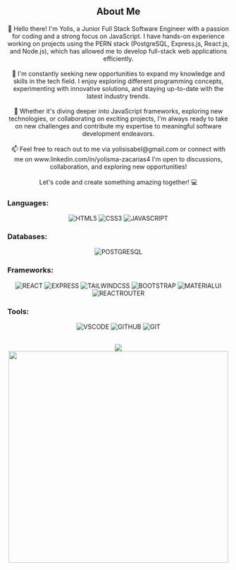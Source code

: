 ## <div align="center">About Me<div>
<div align="center">
👋 Hello there! I'm Yolis, a Junior Full Stack Software Engineer with a passion for coding and a strong focus on JavaScript. I have hands-on experience working on projects using the PERN stack (PostgreSQL, Express.js, React.js, and Node.js), which has allowed me to develop full-stack web applications efficiently.
</div>
  </br>
  <div align="center">
🚀 I'm constantly seeking new opportunities to expand my knowledge and skills in the tech field. I enjoy exploring different programming concepts, experimenting with innovative solutions, and staying up-to-date with the latest industry trends.
  </div>
  </br>
<div align="center">
🌱 Whether it's diving deeper into JavaScript frameworks, exploring new technologies, or collaborating on exciting projects, I'm always ready to take on new challenges and contribute my expertise to meaningful software development endeavors.
  </div>
  </br>
<div align='center'>
📫 Feel free to reach out to me via yolisisabel@gmail.com or connect with me on www.linkedin.com/in/yolisma-zacarias4
I'm open to discussions, collaboration, and exploring new opportunities!
</div>
</br>
<div align='center'>
Let's code and create something amazing together! 💻
  </div>

### Languages: 
<div align="center">
  
![HTML5](https://img.shields.io/badge/HTML-239120?style=for-the-badge&logo=html5&logoColor=white)
![CSS3](https://img.shields.io/badge/CSS3-B11F05?style=for-the-badge&logo=CSS3&logoColor=white)
![JAVASCRIPT](https://img.shields.io/badge/JAVASCRIPT-E4DA02?style=for-the-badge&logo=JAVASCRIPT&logoColor=white)

</div>

### Databases:
<div align="center">

![POSTGRESQL](https://img.shields.io/badge/PostgreSQL-316192?style=for-the-badge&logo=postgresql&logoColor=white)
  
</div>

### Frameworks:
<div align="center">

![REACT](https://img.shields.io/badge/REACT-3359FF?style=for-the-badge&logo=REACT&logoColor=white)
![EXPRESS](https://img.shields.io/badge/Express.js-404D59?style=for-the-badge)
![TAILWINDCSS](https://img.shields.io/badge/Tailwind_CSS-38B2AC?style=for-the-badge&logo=tailwind-css&logoColor=white)
![BOOTSTRAP](https://img.shields.io/badge/Bootstrap-563D7C?style=for-the-badge&logo=bootstrap&logoColor=white)
![MATERIALUI](https://img.shields.io/badge/Material--UI-0081CB?style=for-the-badge&logo=material-ui&logoColor=white)
![REACTROUTER](https://img.shields.io/badge/React_Router-CA4245?style=for-the-badge&logo=react-router&logoColor=white)

</div>


### Tools:
<div align="center">
  
![VSCODE](https://img.shields.io/badge/Visual_Studio-5C2D91?style=for-the-badge&logo=visual%20studio&logoColor=white)
![GITHUB](https://img.shields.io/badge/GitHub-100000?style=for-the-badge&logo=github&logoColor=white)
![GIT](https://img.shields.io/badge/GIT-E44C30?style=for-the-badge&logo=git&logoColor=white)

</div>
  
  </br>
 <div align='center'>
  <img src="https://media.tenor.com/qsbLvtvzEjQAAAAC/pusheen-computer.gif" />
   </br>
   <img src="https://i.pinimg.com/originals/21/bc/9c/21bc9ca81a0ad4752168dfc15c6c1a1d.jpg" width="498px" height="480px"/>
  </div>
<!---
Yolisss/Yolisss is a ✨ special ✨ repository because its `README.md` (this file) appears on your GitHub profile.
You can click the Preview link to take a look at your changes.
--->
